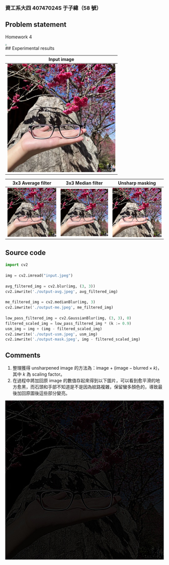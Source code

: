 ### 資工系大四 40747024S 于子緯（58 號）

## Problem statement

Homework 4

<div style="display: flex">
<img src="https://i.imgur.com/DQB98lV.png" style="zoom:30%;" />
</div>
## Experimental results


| Input image |
| ----------------------------- |
| <img src="./input.jpeg" style="zoom: 67%;" /> |


| 3x3 Average filter | 3x3 Median filter | Unsharp masking |
| ----------------------------- | ------------------------------ | ------------------------------ |
| <img src="./output-avg.jpeg" /> | <img src="./output-me.jpeg" />  | <img src="./output-usm.jpeg" /> |

## Source code

```python
import cv2

img = cv2.imread("input.jpeg")

avg_filtered_img = cv2.blur(img, (3, 3))
cv2.imwrite('./output-avg.jpeg', avg_filtered_img)

me_filtered_img = cv2.medianBlur(img, 3)
cv2.imwrite('./output-me.jpeg', me_filtered_img)

low_pass_filtered_img = cv2.GaussianBlur(img, (3, 3), 0)
filtered_scaled_img = low_pass_filtered_img * (k := 0.9)
usm_img = img + (img - filtered_scaled_img)
cv2.imwrite('./output-usm.jpeg', usm_img)
cv2.imwrite('./output-mask.jpeg', img - filtered_scaled_img)
```

## Comments

1. 整理獲得 unsharpened image 的方法為：$\text{image} + (\text{image} - \text{blurred} \times k)$，其中 $k$ 為 scaling factor。
2. 在過程中將加回原 image 的數值存起來得到以下圖片，可以看到愈平滑的地方愈黑，而石頭和手部不知道是不是因為紋路複雜，保留蠻多顏色的，導致最後加回原圖後這些部分變亮。

<img src="./output-test.jpeg" />
